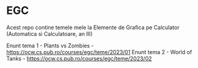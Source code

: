 # EGC
Acest repo contine temele mele la Elemente de Grafica pe Calculator (Automatica si Calculatoare, an III)

Enunt tema 1 - Plants vs Zombies - https://ocw.cs.pub.ro/courses/egc/teme/2023/01
Enunt tema 2 - World of Tanks - https://ocw.cs.pub.ro/courses/egc/teme/2023/02
